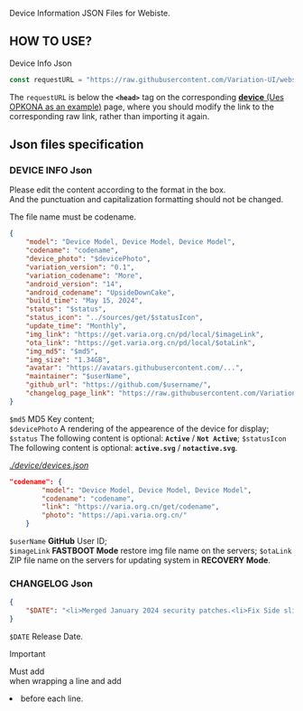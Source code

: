 Device Information JSON Files for Webiste.

## HOW TO USE?
Device Info Json

```javascript
const requestURL = "https://raw.githubusercontent.com/Variation-UI/website-device-info/main/json/BRAND/CODENAME.json";
```
The `requestURL` is below the **`<head>`** tag on the corresponding [**device** (Ues OPKONA as an example)](varia.org.cn/get/opkona/) page, where you should modify the link to the corresponding raw link, rather than importing it again.

## Json files specification

### DEVICE INFO Json
Please edit the content according to the format in the box.  
And the punctuation and capitalization formatting should not be changed.

The file name must be codename.

```json
{
    "model": "Device Model, Device Model, Device Model",
    "codename": "codename",
    "device_photo": "$devicePhoto",
    "variation_version": "0.1",
    "variation_codename": "More",
    "android_version": "14",
    "android_codename": "UpsideDownCake",
    "build_time": "May 15, 2024",
    "status": "$status",
    "status_icon": "../sources/get/$statusIcon",
    "update_time": "Monthly",
    "img_link": "https://get.varia.org.cn/pd/local/$imageLink",
    "ota_link": "https://get.varia.org.cn/pd/local/$otaLink",
    "img_md5": "$md5",
    "img_size": "1.34GB",
    "avatar": "https://avatars.githubusercontent.com/...",
    "maintainer": "$userName",
    "github_url": "https://github.com/$username/",
    "changelog_page_link": "https://raw.githubusercontent.com/Variation-UI/website-device-info/main/changelog/BRAND/CODENAME/DATE.json"
}
```
`$md5` MD5 Key content;  
`$devicePhoto` A rendering of the appearence of the device for display;
`$status` The following content is optional: **`Active`** / **`Not Active`**;
`$statusIcon` The following content is optional: **`active.svg`** / **`notactive.svg`**.

[*./device/devices.json*](https://github.com/Variation-UI/website-device-info/blob/main/device/devices.json)
```json
"codename": {
        "model": "Device Model, Device Model, Device Model",
        "codename": "codename",
        "link": "https://varia.org.cn/get/codename",
        "photo": "https://api.varia.org.cn/"
    }
```
 
`$userName` **GitHub** User ID;  
`$imageLink` **FASTBOOT Mode** restore img file name on the servers;
`$otaLink` ZIP file name on the servers for updating system in **RECOVERY Mode**.

### CHANGELOG Json

```json
{
    "$DATE": "<li>Merged January 2024 security patches.<li>Fix Side slider and<br>Fix FingerPrint."
}
```
`$DATE` Release Date.

> [!IMPORTANT]
> Must add <br> when wrapping a line and add <li> before each line.